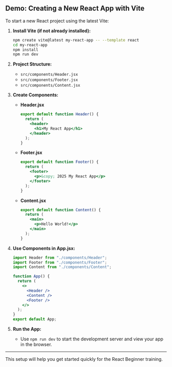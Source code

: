## Demo: Creating a New React App with Vite

To start a new React project using the latest Vite:

1. **Install Vite (if not already installed):**

   ```sh
   npm create vite@latest my-react-app -- --template react
   cd my-react-app
   npm install
   npm run dev
   ```

2. **Project Structure:**

   - `src/components/Header.jsx`
   - `src/components/Footer.jsx`
   - `src/components/Content.jsx`

3. **Create Components:**

   - **Header.jsx**
     ```jsx
     export default function Header() {
       return (
         <header>
           <h1>My React App</h1>
         </header>
       );
     }
     ```
   - **Footer.jsx**
     ```jsx
     export default function Footer() {
       return (
         <footer>
           <p>&copy; 2025 My React App</p>
         </footer>
       );
     }
     ```
   - **Content.jsx**
     ```jsx
     export default function Content() {
       return (
         <main>
           <p>Hello World!</p>
         </main>
       );
     }
     ```

4. **Use Components in App.jsx:**

   ```jsx
   import Header from "./components/Header";
   import Footer from "./components/Footer";
   import Content from "./components/Content";

   function App() {
     return (
       <>
         <Header />
         <Content />
         <Footer />
       </>
     );
   }
   export default App;
   ```

5. **Run the App:**
   - Use `npm run dev` to start the development server and view your app in the browser.

---

This setup will help you get started quickly for the React Beginner training.
